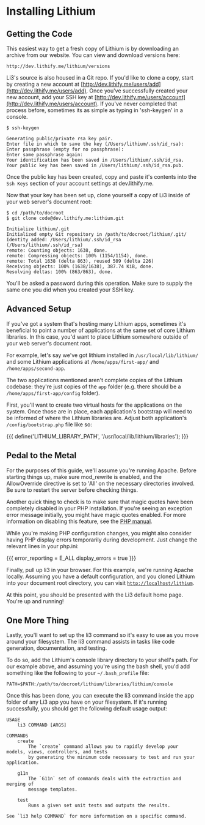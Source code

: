 # Installing Lithium

## Getting the Code

This easiest way to get a fresh copy of Lithium is by downloading an archive from our website. You can view and download versions here:

	http://dev.lithify.me/lithium/versions

Li3's source is also housed in a Git repo. If you'd like to clone a copy, start by creating a new account at [http://dev.lithify.me/users/add](http://dev.lithify.me/users/add). Once you've successfully created your new account, add your SSH key at [http://dev.lithify.me/users/account](http://dev.lithify.me/users/account). If you've never completed that process before, sometimes its as simple as typing in 'ssh-keygen' in a console.

	$ ssh-keygen

	Generating public/private rsa key pair.
	Enter file in which to save the key (/Users/lithium/.ssh/id_rsa):
	Enter passphrase (empty for no passphrase):
	Enter same passphrase again:
	Your identification has been saved in /Users/lithium/.ssh/id_rsa.
	Your public key has been saved in /Users/lithium/.ssh/id_rsa.pub.

Once the public key has been created, copy and paste it's contents into the `Ssh Keys` section of your account settings at dev.lithify.me.

Now that your key has been set up, clone yourself a copy of Li3 inside of your web server's document root:

	$ cd /path/to/docroot
	$ git clone code@dev.lithify.me:lithium.git

	Initialize lithium/.git
	Initialized empty Git repository in /path/to/docroot/lithium/.git/
	Identity added: /Users/lithium/.ssh/id_rsa (/Users/lithium/.ssh/id_rsa)
	remote: Counting objects: 1638, done.
	remote: Compressing objects: 100% (1154/1154), done.
	remote: Total 1638 (delta 863), reused 509 (delta 226)
	Receiving objects: 100% (1638/1638), 387.74 KiB, done.
	Resolving deltas: 100% (863/863), done.

You'll be asked a password during this operation. Make sure to supply the same one you did when you created your SSH key.

## Advanced Setup

If you've got a system that's hosting many Lithium apps, sometimes it's beneficial to point a number of applications at the same set of core Lithium libraries. In this case, you'd want to place Lithium somewhere outside of your web server's document root.

For example, let's say we've got lithium installed in `/usr/local/lib/lithium/` and some Lithium applications at `/home/apps/first-app/` and `/home/apps/second-app`.

The two applications mentioned aren't complete copies of the Lithium codebase: they're just copies of the `app` folder (e.g. there should be a `/home/apps/first-app/config` folder).

First, you'll want to create two virtual hosts for the applications on the system. Once those are in place, each application's bootstrap will need to be informed of where the Lithium libraries are. Adjust both application's `/config/bootstrap.php` file like so:

{{{
define('LITHIUM_LIBRARY_PATH', '/usr/local/lib/lithium/libraries');
}}}

## Pedal to the Metal

For the purposes of this guide, we'll assume you're running Apache. Before starting things up, make sure mod_rewrite is enabled, and the AllowOverride directive is set to 'All' on the necessary directories involved. Be sure to restart the server before checking things.

Another quick thing to check is to make sure that magic quotes have been completely disabled in your PHP installation. If you're seeing an exception error message initially, you might have magic quotes enabled. For more information on disabling this feature, see the [PHP manual](http://www.php.net/manual/en/security.magicquotes.disabling.php).

While you're making PHP configuration changes, you might also consider having PHP display errors temporarily during development. Just change the relevant lines in your php.ini:

{{{
	error_reporting  =  E_ALL
	display_errors   =  true
}}}

Finally, pull up li3 in your browser. For this example, we're running Apache locally. Assuming you have a default configuration, and you cloned Lithium into your document root directory, you can visit [`http://localhost/lithium`](http://localhost/lithium).

At this point, you should be presented with the Li3 default home page. You're up and running!

## One More Thing

Lastly, you'll want to set up the li3 command so it's easy to use as you move around your filesystem. The li3 command assists in tasks like code generation, documentation, and testing.

To do so, add the Lithium's console library directory to your shell's path. For our example above, and assuming you're using the bash shell, you'd add something like the following to your `~/.bash_profile` file:

	PATH=$PATH:/path/to/docroot/lithium/libraries/lithium/console

Once this has been done, you can execute the li3 command inside the app folder of any Li3 app you have on your filesystem. If it's running successfully, you should get the following default usage output:

	USAGE
		li3 COMMAND [ARGS]

	COMMANDS
		create
			The `create` command allows you to rapidly develop your models, views, controllers, and tests
			by generating the minimum code necessary to test and run your application.

		g11n
			The `G11n` set of commands deals with the extraction and merging of
			message templates.

		test
			Runs a given set unit tests and outputs the results.

	See `li3 help COMMAND` for more information on a specific command.
